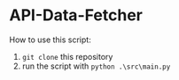 # API-Data-Fetcher

How to use this script:

1. `git clone` this repository
2. run the script with `python .\src\main.py`
